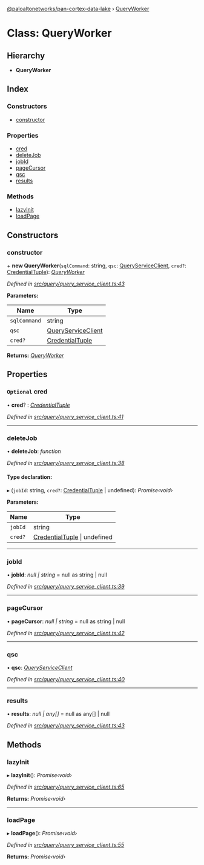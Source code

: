 [@paloaltonetworks/pan-cortex-data-lake](../README.md) › [QueryWorker](queryworker.md)

# Class: QueryWorker

## Hierarchy

* **QueryWorker**

## Index

### Constructors

* [constructor](queryworker.md#constructor)

### Properties

* [cred](queryworker.md#optional-cred)
* [deleteJob](queryworker.md#deletejob)
* [jobId](queryworker.md#jobid)
* [pageCursor](queryworker.md#pagecursor)
* [qsc](queryworker.md#qsc)
* [results](queryworker.md#results)

### Methods

* [lazyInit](queryworker.md#lazyinit)
* [loadPage](queryworker.md#loadpage)

## Constructors

###  constructor

\+ **new QueryWorker**(`sqlCommand`: string, `qsc`: [QueryServiceClient](queryserviceclient.md), `cred?`: [CredentialTuple](../README.md#credentialtuple)): *[QueryWorker](queryworker.md)*

*Defined in [src/query/query_service_client.ts:43](https://github.com/xhoms/pan-cortex-data-lake-nodejs/blob/master/src/query/query_service_client.ts#L43)*

**Parameters:**

Name | Type |
------ | ------ |
`sqlCommand` | string |
`qsc` | [QueryServiceClient](queryserviceclient.md) |
`cred?` | [CredentialTuple](../README.md#credentialtuple) |

**Returns:** *[QueryWorker](queryworker.md)*

## Properties

### `Optional` cred

• **cred**? : *[CredentialTuple](../README.md#credentialtuple)*

*Defined in [src/query/query_service_client.ts:41](https://github.com/xhoms/pan-cortex-data-lake-nodejs/blob/master/src/query/query_service_client.ts#L41)*

___

###  deleteJob

• **deleteJob**: *function*

*Defined in [src/query/query_service_client.ts:38](https://github.com/xhoms/pan-cortex-data-lake-nodejs/blob/master/src/query/query_service_client.ts#L38)*

#### Type declaration:

▸ (`jobId`: string, `cred?`: [CredentialTuple](../README.md#credentialtuple) | undefined): *Promise‹void›*

**Parameters:**

Name | Type |
------ | ------ |
`jobId` | string |
`cred?` | [CredentialTuple](../README.md#credentialtuple) &#124; undefined |

___

###  jobId

• **jobId**: *null | string* = null as string | null

*Defined in [src/query/query_service_client.ts:39](https://github.com/xhoms/pan-cortex-data-lake-nodejs/blob/master/src/query/query_service_client.ts#L39)*

___

###  pageCursor

• **pageCursor**: *null | string* = null as string | null

*Defined in [src/query/query_service_client.ts:42](https://github.com/xhoms/pan-cortex-data-lake-nodejs/blob/master/src/query/query_service_client.ts#L42)*

___

###  qsc

• **qsc**: *[QueryServiceClient](queryserviceclient.md)*

*Defined in [src/query/query_service_client.ts:40](https://github.com/xhoms/pan-cortex-data-lake-nodejs/blob/master/src/query/query_service_client.ts#L40)*

___

###  results

• **results**: *null | any[]* = null as any[] | null

*Defined in [src/query/query_service_client.ts:43](https://github.com/xhoms/pan-cortex-data-lake-nodejs/blob/master/src/query/query_service_client.ts#L43)*

## Methods

###  lazyInit

▸ **lazyInit**(): *Promise‹void›*

*Defined in [src/query/query_service_client.ts:65](https://github.com/xhoms/pan-cortex-data-lake-nodejs/blob/master/src/query/query_service_client.ts#L65)*

**Returns:** *Promise‹void›*

___

###  loadPage

▸ **loadPage**(): *Promise‹void›*

*Defined in [src/query/query_service_client.ts:55](https://github.com/xhoms/pan-cortex-data-lake-nodejs/blob/master/src/query/query_service_client.ts#L55)*

**Returns:** *Promise‹void›*

